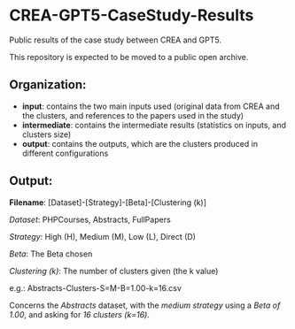 # CREA-GPT5-CaseStudy-Results

Public results of the case study between CREA and GPT5.

This repository is expected to be moved to a public open archive.


## Organization:

* __input__: contains the two main inputs used (original data from CREA and the clusters, and references to the papers used in the study)
* __intermediate__: contains the intermediate results (statistics on inputs, and clusters size)
* __output__: contains the outputs, which are the clusters produced in different configurations


## Output:

__Filename__: [Dataset]-[Strategy]-[Beta]-[Clustering (k)]

_Dataset_: PHPCourses, Abstracts, FullPapers

_Strategy_: High (H), Medium (M), Low (L), Direct (D)

_Beta_: The Beta chosen

_Clustering (k)_: The number of clusters given (the k value)


e.g.: Abstracts-Clusters-S=M-B=1.00-k=16.csv

Concerns the _Abstracts_ dataset, with the _medium strategy_ using a _Beta of 1.00_, and asking for _16 clusters (k=16)_.
